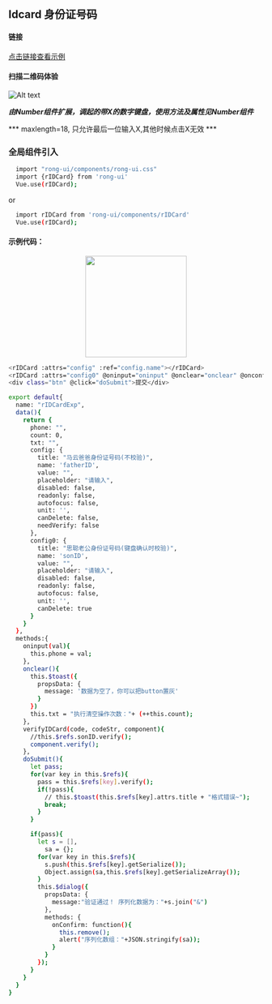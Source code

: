 ## Idcard 身份证号码

#### 链接

[点击链接查看示例](https://rong360.github.io/rong-ui/demo/index.html#/) 

#### 扫描二维码体验

![Alt text](https://static.rong360.com/upload/png/a2/70/a27057593a1271f2e877d382d6718fed.png)



***由Number组件扩展，调起的带X的数字键盘，使用方法及属性见Number组件***

*** maxlength=18, 只允许最后一位输入X,其他时候点击X无效 ***



### 全局组件引入
``` bash
  import "rong-ui/components/rong-ui.css"
  import {rIDCard} from 'rong-ui'
  Vue.use(rIDCard);
```

or
``` bash
  import rIDCard from 'rong-ui/components/rIDCard'
  Vue.use(rIDCard);

```



#### 示例代码：
<div align=center><img width="200"  src="https://rong360.github.io/rong-ui/assets/images/rIDCard.png"/></div>

```bash
<rIDCard :attrs="config" :ref="config.name"></rIDCard>
<rIDCard :attrs="config0" @oninput="oninput" @onclear="onclear" @onconfirm="verifyIDCard" :ref="config0.name"></rIDCard>
<div class="btn" @click="doSubmit">提交</div>

export default{
  name: "rIDCardExp",
  data(){
    return {
      phone: "",
      count: 0,
      txt: "",
      config: {
        title: "马云爸爸身份证号码(不校验)",
        name: 'fatherID',
        value: "",
        placeholder: "请输入",
        disabled: false,
        readonly: false,
        autofocus: false,
        unit: '',
        canDelete: false,
        needVerify: false
      },
      config0: {
        title: "思聪老公身份证号码(键盘确认时校验)",
        name: 'sonID',
        value: "",
        placeholder: "请输入",
        disabled: false,
        readonly: false,
        autofocus: false,
        unit: '',
        canDelete: true
      }
    }
  },
  methods:{
    oninput(val){
      this.phone = val;
    },
    onclear(){
      this.$toast({
        propsData: {
          message: '数据为空了，你可以把button置灰'
        }
      })
      this.txt = "执行清空操作次数："+ (++this.count);
    },
    verifyIDCard(code, codeStr, component){
      //this.$refs.sonID.verify();
      component.verify();
    },
    doSubmit(){
      let pass;
      for(var key in this.$refs){
        pass = this.$refs[key].verify();
        if(!pass){
          // this.$toast(this.$refs[key].attrs.title + "格式错误~");
          break;
        }
      }

      if(pass){
        let s = [],
          sa = {};
        for(var key in this.$refs){
          s.push(this.$refs[key].getSerialize());
          Object.assign(sa,this.$refs[key].getSerializeArray());
        }
        this.$dialog({
          propsData: {
            message:"验证通过！ 序列化数据为："+s.join("&")
          },
          methods: {
            onConfirm: function(){
              this.remove();
              alert("序列化数组："+JSON.stringify(sa));
            }
          }
        });
      }
    }
  }
}
```